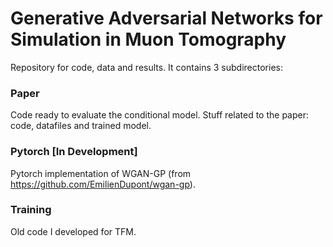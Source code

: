 # Generative Adversarial Networks for Simulation in Muon Tomography

Repository for code, data and results. It contains 3 subdirectories:

### Paper
Code ready to evaluate the conditional model.
Stuff related to the paper: code, datafiles and trained model.


### Pytorch [In Development]
Pytorch implementation of WGAN-GP (from https://github.com/EmilienDupont/wgan-gp).

### Training 
Old code I developed for TFM.
